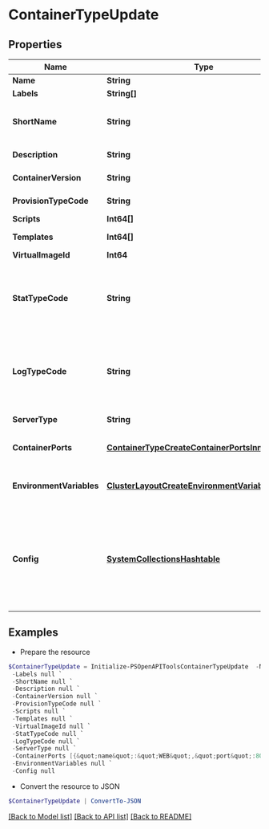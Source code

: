 # ContainerTypeUpdate
## Properties

Name | Type | Description | Notes
------------ | ------------- | ------------- | -------------
**Name** | **String** | Node type name | [optional] 
**Labels** | **String[]** |  | [optional] 
**ShortName** | **String** | The short name is a name with no spaces used for display in your container list. | [optional] 
**Description** | **String** | Node type description | [optional] 
**ContainerVersion** | **String** | Version of the node type | [optional] 
**ProvisionTypeCode** | **String** | Provision type code, eg. &#x60;amazon&#x60;, etc. | [optional] 
**Scripts** | **Int64[]** | Array of script IDs. | [optional] 
**Templates** | **Int64[]** | Array of file template IDs. | [optional] 
**VirtualImageId** | **Int64** | Virtual image ID | [optional] 
**StatTypeCode** | **String** | Stat type code.  Varies with node type, see Provision Types (customOptionTypes) for allowed values within selected type. | [optional] 
**LogTypeCode** | **String** | Log type code.  Varies with node type, see Provision Types (customOptionTypes) for allowed values within selected type. | [optional] 
**ServerType** | **String** | Server type.  Always pass &quot;&quot;vm&quot;&quot;. | [optional] 
**ContainerPorts** | [**ContainerTypeCreateContainerPortsInner[]**](ContainerTypeCreateContainerPortsInner.md) | List of exposed port definitions in the format NAME&#x3D;PORT|PROTOCOL | [optional] 
**EnvironmentVariables** | [**ClusterLayoutCreateEnvironmentVariablesInner[]**](ClusterLayoutCreateEnvironmentVariablesInner.md) | The environmentVariables parameter is array of env objects. | [optional] 
**Config** | [**SystemCollectionsHashtable**](.md) | Config object varies with node type.  If using docker, scvmm, ARM, hyperv, or cloudformation, look up provision type details (customOptionTypes) for information. | [optional] 

## Examples

- Prepare the resource
```powershell
$ContainerTypeUpdate = Initialize-PSOpenAPIToolsContainerTypeUpdate  -Name null `
 -Labels null `
 -ShortName null `
 -Description null `
 -ContainerVersion null `
 -ProvisionTypeCode null `
 -Scripts null `
 -Templates null `
 -VirtualImageId null `
 -StatTypeCode null `
 -LogTypeCode null `
 -ServerType null `
 -ContainerPorts [{&quot;name&quot;:&quot;WEB&quot;,&quot;port&quot;:80,&quot;loadBalanceProtocol&quot;:&quot;HTTP&quot;},{&quot;name&quot;:&quot;SECURE&quot;,&quot;port&quot;:443,&quot;loadBalanceProtocol&quot;:&quot;HTTPS&quot;}] `
 -EnvironmentVariables null `
 -Config null
```

- Convert the resource to JSON
```powershell
$ContainerTypeUpdate | ConvertTo-JSON
```

[[Back to Model list]](../README.md#documentation-for-models) [[Back to API list]](../README.md#documentation-for-api-endpoints) [[Back to README]](../README.md)

